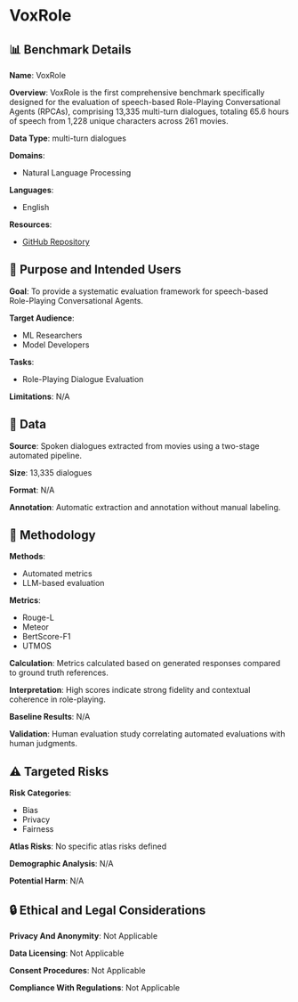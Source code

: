 # VoxRole

## 📊 Benchmark Details

**Name**: VoxRole

**Overview**: VoxRole is the first comprehensive benchmark specifically designed for the evaluation of speech-based Role-Playing Conversational Agents (RPCAs), comprising 13,335 multi-turn dialogues, totaling 65.6 hours of speech from 1,228 unique characters across 261 movies.

**Data Type**: multi-turn dialogues

**Domains**:
- Natural Language Processing

**Languages**:
- English

**Resources**:
- [GitHub Repository](https://github.com/Aveek-Saha/Movie-Script-Database)

## 🎯 Purpose and Intended Users

**Goal**: To provide a systematic evaluation framework for speech-based Role-Playing Conversational Agents.

**Target Audience**:
- ML Researchers
- Model Developers

**Tasks**:
- Role-Playing Dialogue Evaluation

**Limitations**: N/A

## 💾 Data

**Source**: Spoken dialogues extracted from movies using a two-stage automated pipeline.

**Size**: 13,335 dialogues

**Format**: N/A

**Annotation**: Automatic extraction and annotation without manual labeling.

## 🔬 Methodology

**Methods**:
- Automated metrics
- LLM-based evaluation

**Metrics**:
- Rouge-L
- Meteor
- BertScore-F1
- UTMOS

**Calculation**: Metrics calculated based on generated responses compared to ground truth references.

**Interpretation**: High scores indicate strong fidelity and contextual coherence in role-playing.

**Baseline Results**: N/A

**Validation**: Human evaluation study correlating automated evaluations with human judgments.

## ⚠️ Targeted Risks

**Risk Categories**:
- Bias
- Privacy
- Fairness

**Atlas Risks**:
No specific atlas risks defined

**Demographic Analysis**: N/A

**Potential Harm**: N/A

## 🔒 Ethical and Legal Considerations

**Privacy And Anonymity**: Not Applicable

**Data Licensing**: Not Applicable

**Consent Procedures**: Not Applicable

**Compliance With Regulations**: Not Applicable

